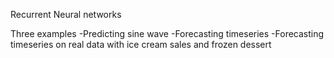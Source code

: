 Recurrent Neural networks

Three examples
-Predicting sine wave
-Forecasting timeseries
-Forecasting timeseries on real data with ice cream sales and frozen dessert
